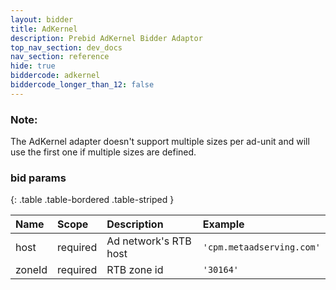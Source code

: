 ```yaml
---
layout: bidder
title: AdKernel
description: Prebid AdKernel Bidder Adaptor
top_nav_section: dev_docs
nav_section: reference
hide: true
biddercode: adkernel
biddercode_longer_than_12: false
---
```


### Note:

The AdKernel adapter doesn't support multiple sizes per ad-unit and will use the first one if multiple sizes are defined.

### bid params

{: .table .table-bordered .table-striped } 

| Name | Scope    | Description        | Example  |
| :--- | :----    | :----------        | :------  |
| host   | required | Ad network's RTB host    | `'cpm.metaadserving.com'` |
| zoneId | required | RTB zone id        | `'30164'` |
